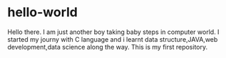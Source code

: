 # hello-world
Hello there. I am just another boy taking baby steps in computer world.
I started my journy with C language and i learnt data structure,JAVA,web development,data science along the way. 
This is my first repository.
